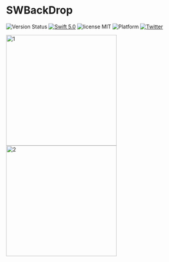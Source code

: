 # SWBackDrop

![Version Status](https://img.shields.io/cocoapods/v/SWBackDrop.svg) 
[![Swift 5.0](https://img.shields.io/badge/Swift-5.0-orange.svg?style=flat)](https://developer.apple.com/swift/)
![license MIT](https://img.shields.io/cocoapods/l/SWBackDrop.svg)
![Platform](https://img.shields.io/cocoapods/p/SWBackDrop.svg)
[![Twitter](https://img.shields.io/badge/twitter-@hoootaan-blue.svg?style=flat)](https://twitter.com/hoootaan)

<img src="https://i.ibb.co/cynD1jd/1.png" alt="1" border="0" width=300 height=300> <img src="https://i.ibb.co/xfsv4SW/2.png" alt="2" border="0" width=300 height=300>


